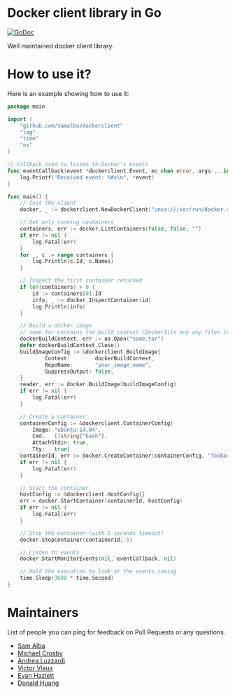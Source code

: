 Docker client library in Go
===========================
[![GoDoc](http://godoc.org/github.com/samalba/dockerclient?status.png)](http://godoc.org/github.com/samalba/dockerclient)

Well maintained docker client library.

# How to use it?

Here is an example showing how to use it:

```go
package main

import (
	"github.com/samalba/dockerclient"
	"log"
	"time"
	"os"
)

// Callback used to listen to Docker's events
func eventCallback(event *dockerclient.Event, ec chan error, args ...interface{}) {
	log.Printf("Received event: %#v\n", *event)
}

func main() {
	// Init the client
	docker, _ := dockerclient.NewDockerClient("unix:///var/run/docker.sock", nil)

	// Get only running containers
	containers, err := docker.ListContainers(false, false, "")
	if err != nil {
		log.Fatal(err)
	}
	for _, c := range containers {
		log.Println(c.Id, c.Names)
	}

	// Inspect the first container returned
	if len(containers) > 0 {
		id := containers[0].Id
		info, _ := docker.InspectContainer(id)
		log.Println(info)
	}

	// Build a docker image
	// some.tar contains the build context (Dockerfile any any files it needs to add/copy)
	dockerBuildContext, err := os.Open("some.tar")
	defer dockerBuildContext.Close()
	buildImageConfig := &dockerclient.BuildImage{
			Context:        dockerBuildContext,
			RepoName:       "your_image_name",
			SuppressOutput: false,
	}
	reader, err := docker.BuildImage(buildImageConfig)
	if err != nil {
		log.Fatal(err)
	}

	// Create a container
	containerConfig := &dockerclient.ContainerConfig{
		Image: "ubuntu:14.04",
		Cmd:   []string{"bash"},
		AttachStdin: true,
		Tty:   true}
	containerId, err := docker.CreateContainer(containerConfig, "foobar", nil)
	if err != nil {
		log.Fatal(err)
	}

	// Start the container
	hostConfig := &dockerclient.HostConfig{}
	err = docker.StartContainer(containerId, hostConfig)
	if err != nil {
		log.Fatal(err)
	}

	// Stop the container (with 5 seconds timeout)
	docker.StopContainer(containerId, 5)

	// Listen to events
	docker.StartMonitorEvents(nil, eventCallback, nil)

	// Hold the execution to look at the events coming
	time.Sleep(3600 * time.Second)
}
```

# Maintainers

List of people you can ping for feedback on Pull Requests or any questions.

- [Sam Alba](https://github.com/samalba)
- [Michael Crosby](https://github.com/crosbymichael)
- [Andrea Luzzardi](https://github.com/aluzzardi)
- [Victor Vieux](https://github.com/vieux)
- [Evan Hazlett](https://github.com/ehazlett)
- [Donald Huang](https://github.com/donhcd)
